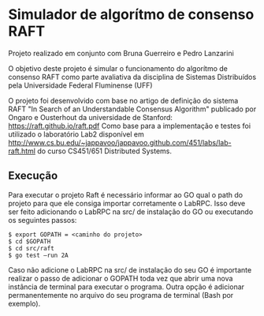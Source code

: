 # Simulador de algorítmo de consenso RAFT

Projeto realizado em conjunto com Bruna Guerreiro e Pedro Lanzarini

O objetivo deste projeto é simular o funcionamento do algorítmo de consenso RAFT como parte avaliativa da disciplina de Sistemas Distribuídos pela Universidade Federal Fluminense (UFF)

O projeto foi desenvolvido com base no artigo de definição do sistema RAFT "In Search of an Understandable Consensus Algorithm" publicado por Ongaro e Ousterhout da universidade de Stanford: https://raft.github.io/raft.pdf
Como base para a implementação e testes foi utilizado o laboratório Lab2 disponível em http://www.cs.bu.edu/~jappavoo/jappavoo.github.com/451/labs/lab-raft.html do curso CS451/651 Distributed Systems.

## Execução

Para executar o projeto Raft é necessário informar ao GO qual o path do projeto para que ele consiga importar corretamente o LabRPC. Isso deve ser feito adicionando o LabRPC na src/ de instalação do GO ou executando os seguintes passos:
```
$ export GOPATH = <caminho do projeto>
$ cd $GOPATH
$ cd src/raft
$ go test –run 2A
```

Caso não adicione o LabRPC na src/ de instalação do seu GO é importante realizar
o passo de adicionar o GOPATH toda vez que abrir uma nova instância de terminal para
executar o programa. Outra opção é adicionar permanentemente no arquivo do seu
programa de terminal (Bash por exemplo).